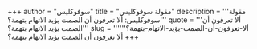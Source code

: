 +++
author = "سوفوكليس"
title = "مقولة سوفوكليس"
description = '''مقولة سوفوكليس: ألا تعرفون أن الصمت يؤيد الاتهام بتهمة؟'''
quote = '''ألا تعرفون أن الصمت يؤيد الاتهام بتهمة؟'''
slug = '''ألا-تعرفون-أن-الصمت-يؤيد-الاتهام-بتهمة؟'''
+++
ألا تعرفون أن الصمت يؤيد الاتهام بتهمة؟
